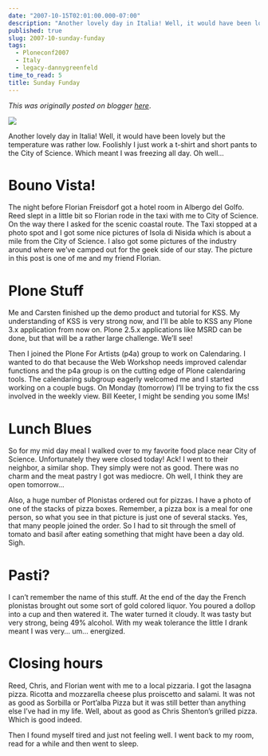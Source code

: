 ```yaml
---
date: "2007-10-15T02:01:00.000-07:00"
description: "Another lovely day in Italia! Well, it would have been lovely but the temperature was rather low. "
published: true
slug: 2007-10-sunday-funday
tags:
  - Ploneconf2007
  - Italy
  - legacy-dannygreenfeld
time_to_read: 5
title: Sunday Funday
---
```


_This was originally posted on blogger [here](https://dannygreenfeld.blogspot.com/2007/10/sunday-funday.html)_.

![](/2007-italy/IMG_4843.jpg)

Another lovely day in Italia! Well, it would have been lovely but the temperature was rather low. Foolishly I just work a t-shirt and short pants to the City of Science. Which meant I was freezing all day. Oh well...

# Bouno Vista!

The night before Florian Freisdorf got a hotel room in Albergo del Golfo. Reed slept in a little bit so Florian rode in the taxi with me to City of Science. On the way there I asked for the scenic coastal route. The Taxi stopped at a photo spot and I got some nice pictures of Isola di Nisida which is about a mile from the City of Science. I also got some pictures of the industry around where we’ve camped out for the geek side of our stay. The picture in this post is one of me and my friend Florian.

# Plone Stuff

Me and Carsten finished up the demo product and tutorial for KSS. My understanding of KSS is very strong now, and I’ll be able to KSS any Plone 3.x application from now on. Plone 2.5.x applications like MSRD can be done, but that will be a rather large challenge. We’ll see!

Then I joined the Plone For Artists (p4a) group to work on Calendaring. I wanted to do that because the Web Workshop needs improved calendar functions and the p4a group is on the cutting edge of Plone calendaring tools. The calendaring subgroup eagerly welcomed me and I started working on a couple bugs. On Monday (tomorrow) I’ll be trying to fix the css involved in the weekly view. Bill Keeter, I might be sending you some IMs!

# Lunch Blues

So for my mid day meal I walked over to my favorite food place near City of Science. Unfortunately they were closed today! Ack! I went to their neighbor, a similar shop. They simply were not as good. There was no charm and the meat pastry I got was mediocre. Oh well, I think they are open tomorrow…

Also, a huge number of Plonistas ordered out for pizzas. I have a photo of one of the stacks of pizza boxes. Remember, a pizza box is a meal for one person, so what you see in that picture is just one of several stacks. Yes, that many people joined the order. So I had to sit through the smell of tomato and basil after eating something that might have been a day old. Sigh.

# Pasti?

I can’t remember the name of this stuff. At the end of the day the French plonistas brought out some sort of gold colored liquor. You poured a dollop into a cup and then watered it. The water turned it cloudy. It was tasty but very strong, being 49% alcohol. With my weak tolerance the little I drank meant I was very… um… energized.

# Closing hours

Reed, Chris, and Florian went with me to a local pizzaria. I got the lasagna pizza. Ricotta and mozzarella cheese plus proiscetto and salami. It was not as good as Sorbilla or Port’alba Pizza but it was still better than anything else I’ve had in my life. Well, about as good as Chris Shenton’s grilled pizza. Which is good indeed.

Then I found myself tired and just not feeling well. I went back to my room, read for a while and then went to sleep.
